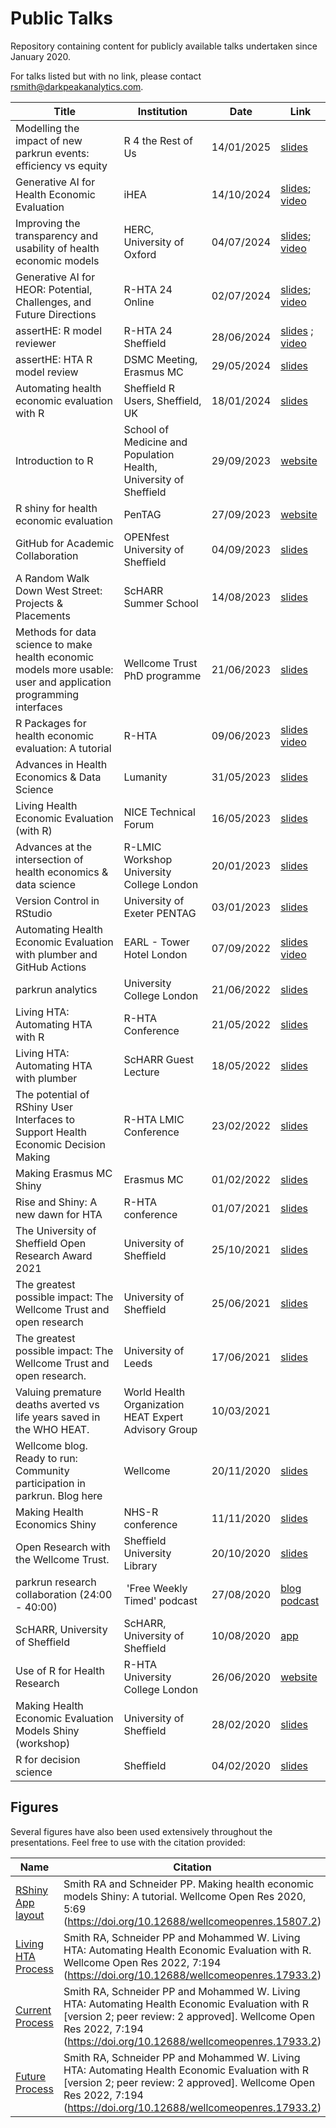 # Public Talks

Repository containing content for publicly available talks undertaken since January 2020.

For talks listed but with no link, please contact rsmith@darkpeakanalytics.com.

| Title                                                                          | Institution                                          | Date       | Link                                                                                                                 |
| ------------------------------------------------------------------------------ | ---------------------------------------------------- | ---------- | -------------------------------------------------------------------------------------------------------------------- |
| Modelling the impact of new parkrun events: efficiency vs equity  | R 4 the Rest of Us | 14/01/2025 | [slides](https://github.com/RobertASmith/talks/blob/master/ParkrunResearchOverview.pdf)
| Generative AI for Health Economic Evaluation  | iHEA | 14/10/2024 | [slides](https://github.com/RobertASmith/talks/blob/master/Generative%20AI%20for%20HEOR_%20Potential%2C%20Challenges%2C%20and%20Future%20Directions.pdf); [video](https://www.youtube.com/watch?v=WlwRfhHTEXY) 
| Improving the transparency and usability of health economic models  | HERC, University of Oxford | 04/07/2024 | [slides](https://github.com/RobertASmith/talks/blob/master/Oxford%20Uni%2004-07-2024.pdf); [video](https://youtu.be/4kLPjIZ4xIs) 
| Generative AI for HEOR: Potential, Challenges, and Future Directions | R-HTA 24 Online | 02/07/2024 | [slides](https://github.com/RobertASmith/talks/blob/master/Generative%20AI%20for%20HEOR_%20Potential%2C%20Challenges%2C%20and%20Future%20Directions.pdf); [video](https://youtu.be/qe6h8j6XiRo)
| assertHE: R model reviewer  | R-HTA 24 Sheffield | 28/06/2024 | [slides](https://github.com/RobertASmith/talks/blob/master/RHTA24-assertHE%20(1).pdf) ; [video](https://www.youtube.com/watch?v=wr8-w-6QGno)
| assertHE: HTA R model review  | DSMC Meeting, Erasmus MC | 29/05/2024 | [slides](https://github.com/RobertASmith/talks/blob/master/assertHE_ErasmusMC_290524.pdf)
| Automating health economic evaluation with R | Sheffield R Users, Sheffield, UK | 18/01/2024 | [slides](https://github.com/RobertASmith/talks/blob/master/Automating%20HTA%20with%20R.pdf) 
| Introduction to R | School of Medicine and Population Health, University of Sheffield | 29/09/2023 | [website](https://darkpeakanalytics.com/)
| R shiny for health economic evaluation | PenTAG | 27/09/2023 | [website](https://darkpeakanalytics.com/)
| GitHub for Academic Collaboration | OPENfest University of Sheffield | 04/09/2023 | [slides](https://github.com/RobertASmith/talks/blob/master/GitHub%20for%20academic%20collaboration%20UoS.pdf)
| A Random Walk Down West Street: Projects & Placements | ScHARR Summer School | 14/08/2023 | [slides](https://github.com/RobertASmith/talks/blob/master/ScHARR%20Summer%20School%20Talk.pdf)
| Methods for data science to make health economic models more usable: user and application programming interfaces | Wellcome Trust PhD programme | 21/06/2023 | [slides](https://github.com/RobertASmith/talks/blob/master/Wellcome%20Student%20Talk.pdf)
| R Packages for health economic evaluation: A tutorial | R-HTA | 09/06/2023 | [slides](https://github.com/RobertASmith/talks/blob/master/R%20Packages%20for%20health%20economic%20evaluation_%20A%20tutorial.pdf) [video](https://www.youtube.com/watch?v=YzRAuRXJ04k)
| Advances in Health Economics & Data Science | Lumanity | 31/05/2023 | [slides](https://github.com/RobertASmith/talks/blob/master/Lumanity_230531.pdf)
| Living Health Economic Evaluation (with R) | NICE Technical Forum | 16/05/2023 | [slides](https://github.com/RobertASmith/talks/blob/master/NICE_Living_HTA_R.pdf)
| Advances at the intersection of health economics & data science | R-LMIC Workshop University College London | 20/01/2023 | [slides](https://github.com/RobertASmith/talks/blob/master/RLMIC_230120.pdf)
| Version Control in RStudio | University of Exeter PENTAG | 03/01/2023 | [slides](https://github.com/RobertASmith/talks/blob/master/PENTAG_GitHubHE_230103.pdf)
| Automating Health Economic Evaluation with plumber and GitHub Actions                            | EARL - Tower Hotel London                          | 07/09/2022 | [slides](https://github.com/RobertASmith/talks/blob/master/Automating%20HTA%20with%20R%20-%20EARL_London_Aug22.pdf) [video](https://videos.ctfassets.net/k26sw1bgepr3/XJB3NcW4QvS0SJWvmYunx/8b1d2e066dd5d64fa39a86477764ba18/EARL2022-Stream_1_Robert_Smith.mp4)
| parkrun analytics                            | University College London                          | 21/06/2022 | [slides](https://github.com/RobertASmith/talks/blob/master/parkrunUCLstudents.pdf) 
| Living HTA: Automating HTA with R                                          | R-HTA Conference                                | 21/05/2022 | [slides](https://github.com/RobertASmith/talks/blob/master/Living%20HTA%20May22.pdf) 
| Living HTA: Automating HTA with plumber                                          | ScHARR Guest Lecture                                | 18/05/2022 | [slides](https://github.com/RobertASmith/talks/blob/master/Living%20HTA%20May22.pdf)     |
| The potential of RShiny User Interfaces to Support Health Economic Decision Making                  | R-HTA LMIC Conference                                | 23/02/2022 | [slides](https://github.com/RobertASmith/talks/blob/master/R-HTA%20LMIC%20Conference%20RS%20230222.pdf)     |
| Making Erasmus MC Shiny                                            | Erasmus MC                                 | 01/02/2022 | [slides](https://github.com/RobertASmith/talks/blob/master/Making%20Erasmus%20MC%20Shiny.pdf)     |
| Rise and Shiny: A new dawn for HTA                                             | R-HTA conference                                     | 01/07/2021 | [slides](https://github.com/RobertASmith/talks/blob/master/Rise%20and%20Shiny%2C%20a%20new%20dawn%20for%20HTA.pdf)     |
| The University of Sheffield Open Research Award 2021             | University of Sheffield                              | 25/10/2021 | [slides](https://github.com/RobertASmith/talks/blob/master/Open%20Research%20Award.pptx.pdf)     |
| The greatest possible impact: The Wellcome Trust and open research             | University of Sheffield                              | 25/06/2021 | [slides](https://github.com/RobertASmith/talks/blob/master/Rise%20and%20Shiny%2C%20a%20new%20dawn%20for%20HTA.pdf)     |
| The greatest possible impact: The Wellcome Trust and open research. | University of Leeds                                  | 17/06/2021 | [slides](https://github.com/RobertASmith/talks/blob/master/Open%20Research%20Wellcome%20Trust%20Leeds%202021.pdf)      |
| Valuing premature deaths averted vs life years saved in the WHO HEAT.          | World Health Organization HEAT Expert Advisory Group | 10/03/2021 |                                                                                                                      |
| Wellcome blog. Ready to run: Community participation in parkrun. Blog here    | Wellcome                                             | 20/11/2020 | [slides](https://blog.wellcomeopenresearch.org/2020/11/20/ready-to-run-community-participation-in-parkrun-in-england/) |
| Making Health Economics Shiny                                                  | NHS-R conference                                     | 11/11/2020 | [slides](https://github.com/RobertASmith/talks/blob/master/NHS-R%20Presentation.pdf)                                   |
| Open Research with the Wellcome Trust.                                         | Sheffield University Library                         | 20/10/2020 | [slides](https://github.com/RobertASmith/talks/blob/master/Open%20Research%20Wellcome%20Trust.pdf)                     |
| parkrun research collaboration (24:00 - 40:00)                                 |  'Free Weekly Timed' podcast                         | 27/08/2020 | [blog](https://blog.wellcomeopenresearch.org/2020/11/20/ready-to-run-community-participation-in-parkrun-in-england/) [podcast](https://withmenow.libsyn.com/wiout-yarkshire-accents-now-jogs-fogs-and-hearing-dogs)
| ScHARR, University of Sheffield                                                | ScHARR, University of Sheffield                      | 10/08/2020 | [app](https://r4scharr.shinyapps.io/intro/#section-session1)                                                        |
| Use of R for Health Research                                                   | R-HTA University College London                      | 26/06/2020 | [website](https://r-hta.org/tutorial/markov_models_shiny/)                                                              |
| Making Health Economic Evaluation Models Shiny (workshop)                      | University of Sheffield                              | 28/02/2020 | [slides](https://github.com/RobertASmith/talks/blob/master/RShiny%20for%20Health%20Economics%20ScHARR%20Feb20.pdf)     |
| R for decision science                                                         | Sheffield                                            | 04/02/2020 | [slides](https://github.com/RobertASmith/talks/blob/master/Decision%20Science%20RSheffield.pdf)                        |

## Figures

Several figures have also been used extensively throughout the presentations. Feel free to use with the citation provided:

| Name                                      | Citation             |
| ----------------------------------------- | -------------------- |
| [RShiny App layout](https://github.com/RobertASmith/healthecon_shiny/blob/master/Tutorial/shiny_function_app.png)   | Smith RA and Schneider PP. Making health economic models Shiny: A tutorial. Wellcome Open Res 2020, 5:69 (https://doi.org/10.12688/wellcomeopenres.15807.2) |
| [Living HTA Process](https://github.com/RobertASmith/plumberHE/blob/main/app_files/www/process_diagram2.jpg)        | Smith RA, Schneider PP and Mohammed W. Living HTA: Automating Health Economic Evaluation with R. Wellcome Open Res 2022, 7:194 (https://doi.org/10.12688/wellcomeopenres.17933.2) |
| [Current Process](https://github.com/RobertASmith/talks/blob/master/HTA_current.PNG)                 | Smith RA, Schneider PP and Mohammed W. Living HTA: Automating Health Economic Evaluation with R [version 2; peer review: 2 approved]. Wellcome Open Res 2022, 7:194 (https://doi.org/10.12688/wellcomeopenres.17933.2) |
| [Future  Process](https://github.com/RobertASmith/talks/blob/master/HTA_future.PNG)                  | Smith RA, Schneider PP and Mohammed W. Living HTA: Automating Health Economic Evaluation with R [version 2; peer review: 2 approved]. Wellcome Open Res 2022, 7:194 (https://doi.org/10.12688/wellcomeopenres.17933.2) |
